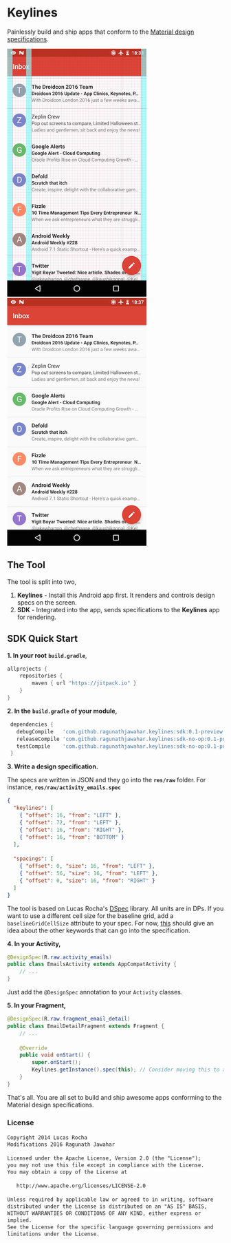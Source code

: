 # Keylines
Painlessly build and ship apps that conform to the [Material design specifications](https://material.google.com/layout/metrics-keylines.html#metrics-keylines-baseline-grids).

![alt text](art/keylines-visible.png "") ![alt text](art/keylines-hidden.png "")

## The Tool
The tool is split into two,

1. **Keylines** - Install this Android app first. It renders and controls design specs on the screen.
2. **SDK** - Integrated into the app, sends specifications to the **Keylines** app for rendering.

## SDK Quick Start

**1. In your root** **`build.gradle`**,
```gradle
allprojects {
    repositories {
        maven { url "https://jitpack.io" }
    }
}
```

**2. In the** **`build.gradle`** **of your module,**
```gradle
 dependencies {
   debugCompile   'com.github.ragunathjawahar.keylines:sdk:0.1-preview'
   releaseCompile 'com.github.ragunathjawahar.keylines:sdk-no-op:0.1-preview'
   testCompile    'com.github.ragunathjawahar.keylines:sdk-no-op:0.1-preview'
 }
```

**3. Write a design specification.**

The specs are written in JSON and they go into the **`res/raw`** folder. For instance, **`res/raw/activity_emails.spec`**
```json
{
  "keylines": [
    { "offset": 16, "from": "LEFT" },
    { "offset": 72, "from": "LEFT" },
    { "offset": 16, "from": "RIGHT" },
    { "offset": 16, "from": "BOTTOM" }
  ],

  "spacings": [
    { "offset": 0, "size": 16, "from": "LEFT" },
    { "offset": 56, "size": 16, "from": "LEFT" },
    { "offset": 0, "size": 16, "from": "RIGHT" }
  ]
}
```

The tool is based on Lucas Rocha's [DSpec](https://github.com/lucasr/dspec) library. All units are in DPs. If you want to use a different cell size for the baseline grid, add a `baselineGridCellSize` attribute to your spec. For now, [this](https://github.com/ragunathjawahar/keylines/blob/master/app/src/main/java/org/lucasr/dspec/SpecParser.java#L45-L56) should give an idea about the other keywords that can go into the specification.

**4. In your Activity,**
````java
@DesignSpec(R.raw.activity_emails)
public class EmailsActivity extends AppCompatActivity {
    // ...
}
````
Just add the `@DesignSpec` annotation to your `Activity` classes.

**5. In your Fragment,**
````java
@DesignSpec(R.raw.fragment_email_detail)
public class EmailDetailFragment extends Fragment {
    // ...

    @Override
    public void onStart() {
        super.onStart();
        Keylines.getInstance().spec(this); // Consider moving this to a base Fragment class.
    }
}
````

That's all. You are all set to build and ship awesome apps conforming to the Material design specifications.

### License


    Copyright 2014 Lucas Rocha
    Modifications 2016 Ragunath Jawahar

    Licensed under the Apache License, Version 2.0 (the "License");
    you may not use this file except in compliance with the License.
    You may obtain a copy of the License at

       http://www.apache.org/licenses/LICENSE-2.0

    Unless required by applicable law or agreed to in writing, software
    distributed under the License is distributed on an "AS IS" BASIS,
    WITHOUT WARRANTIES OR CONDITIONS OF ANY KIND, either express or implied.
    See the License for the specific language governing permissions and
    limitations under the License.
